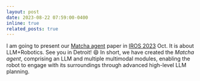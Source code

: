 ```yaml
---
layout: post
date: 2023-08-22 07:59:00-0400
inline: true
related_posts: true
---
```


I am going to present our <a href="https://matcha-agent.github.io/">Matcha agent</a> paper in <a href="https://ieee-iros.org/">IROS 2023</a> Oct. It is about LLM+Robotics. See you in Detroit! :smile: In short, we have created the *Matcha agent*, comprising an LLM and multiple multimodal modules, enabling the robot to engage with its surroundings through advanced high-level LLM planning.
